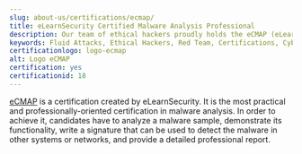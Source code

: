 ```yaml
---
slug: about-us/certifications/ecmap/
title: eLearnSecurity Certified Malware Analysis Professional
description: Our team of ethical hackers proudly holds the eCMAP (eLearnSecurity Certified Malware Analysis Professional) certification, among many others.
keywords: Fluid Attacks, Ethical Hackers, Red Team, Certifications, Cybersecurity, Pentesters, Whitehat Hackers, ECMAP
certificationlogo: logo-ecmap
alt: Logo eCMAP
certification: yes
certificationid: 18
---
```


[eCMAP](https://elearnsecurity.com/product/ecmap-certification/)
is a certification created by eLearnSecurity.
It is the most practical
and professionally-oriented certification in malware analysis.
In order to achieve it,
candidates have to analyze a malware sample,
demonstrate its functionality,
write a signature
that can be used to detect the malware in other systems or networks,
and provide a detailed professional report.
